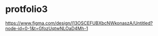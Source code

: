 # protfolio3

https://www.figma.com/design/l13OSCEFUBXbcNWkonaszA/Untitled?node-id=0-1&t=GfozUqtwNLOaD4Mh-1
